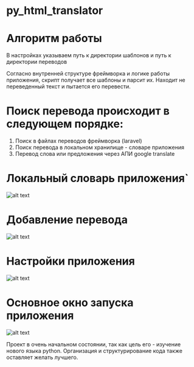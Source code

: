 # py_html_translator

# Алгоритм работы

В настройках указываем путь к директории шаблонов и путь к директории переводов

Согласно внутренней структуре фреймворка и логике работы приложения, скрипт получает все шаблоны и парсит их. Находит не переведенный текст и пытается его перевести. 

# Поиск перевода происходит в следующем порядке:
  1. Поиск в файлах переводов фреймворка (laravel)
  2. Поиск перевода в локальном хранилище - словаре приложения
  3. Перевод слова или предложения через АПИ google translate
  
# Локальный словарь приложения`
  ![alt text](https://i.imgur.com/viqr6lc.png)

# Добавление перевода
  ![alt text](https://i.imgur.com/AQYZFpi.png)
  
# Настройки приложения
  ![alt text](https://i.imgur.com/ZmZctpF.png)
  
# Основное окно запуска приложения
  ![alt text](https://i.imgur.com/aTtmqXg.png)

Проект в очень начальном состоянии, так как цель его - изучение нового языка python.
Организация и структурирование кода также оставляет желать лучшего.
